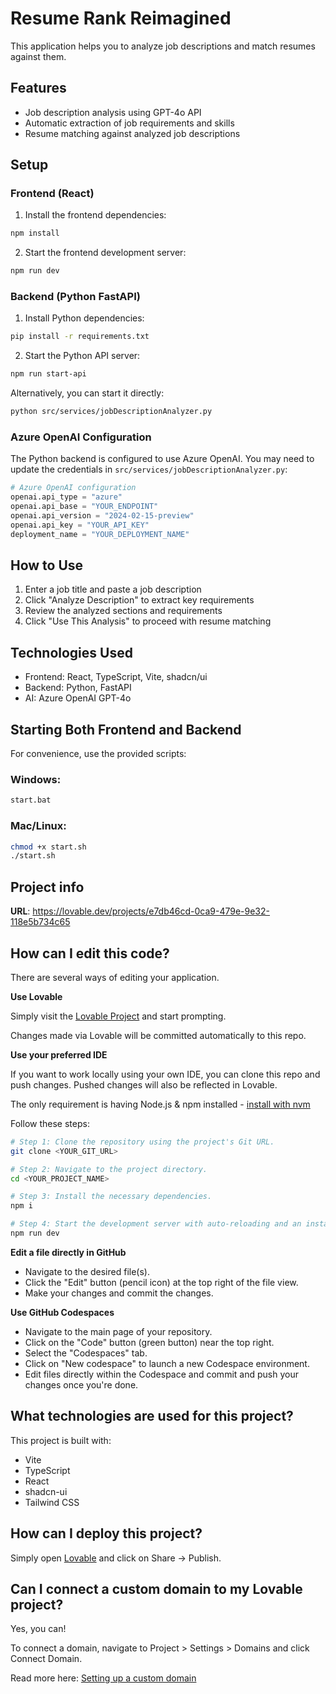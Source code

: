 # Resume Rank Reimagined

This application helps you to analyze job descriptions and match resumes against them.

## Features

- Job description analysis using GPT-4o API
- Automatic extraction of job requirements and skills
- Resume matching against analyzed job descriptions

## Setup

### Frontend (React)

1. Install the frontend dependencies:

```bash
npm install
```

2. Start the frontend development server:

```bash
npm run dev
```

### Backend (Python FastAPI)

1. Install Python dependencies:

```bash
pip install -r requirements.txt
```

2. Start the Python API server:

```bash
npm run start-api
```

Alternatively, you can start it directly:

```bash
python src/services/jobDescriptionAnalyzer.py
```

### Azure OpenAI Configuration

The Python backend is configured to use Azure OpenAI. You may need to update the credentials in `src/services/jobDescriptionAnalyzer.py`:

```python
# Azure OpenAI configuration
openai.api_type = "azure"
openai.api_base = "YOUR_ENDPOINT"
openai.api_version = "2024-02-15-preview"
openai.api_key = "YOUR_API_KEY"
deployment_name = "YOUR_DEPLOYMENT_NAME"
```

## How to Use

1. Enter a job title and paste a job description
2. Click "Analyze Description" to extract key requirements
3. Review the analyzed sections and requirements
4. Click "Use This Analysis" to proceed with resume matching

## Technologies Used

- Frontend: React, TypeScript, Vite, shadcn/ui
- Backend: Python, FastAPI
- AI: Azure OpenAI GPT-4o

## Starting Both Frontend and Backend

For convenience, use the provided scripts:

### Windows:
```bash
start.bat
```

### Mac/Linux:
```bash
chmod +x start.sh
./start.sh
```

## Project info

**URL**: https://lovable.dev/projects/e7db46cd-0ca9-479e-9e32-118e5b734c65

## How can I edit this code?

There are several ways of editing your application.

**Use Lovable**

Simply visit the [Lovable Project](https://lovable.dev/projects/e7db46cd-0ca9-479e-9e32-118e5b734c65) and start prompting.

Changes made via Lovable will be committed automatically to this repo.

**Use your preferred IDE**

If you want to work locally using your own IDE, you can clone this repo and push changes. Pushed changes will also be reflected in Lovable.

The only requirement is having Node.js & npm installed - [install with nvm](https://github.com/nvm-sh/nvm#installing-and-updating)

Follow these steps:

```sh
# Step 1: Clone the repository using the project's Git URL.
git clone <YOUR_GIT_URL>

# Step 2: Navigate to the project directory.
cd <YOUR_PROJECT_NAME>

# Step 3: Install the necessary dependencies.
npm i

# Step 4: Start the development server with auto-reloading and an instant preview.
npm run dev
```

**Edit a file directly in GitHub**

- Navigate to the desired file(s).
- Click the "Edit" button (pencil icon) at the top right of the file view.
- Make your changes and commit the changes.

**Use GitHub Codespaces**

- Navigate to the main page of your repository.
- Click on the "Code" button (green button) near the top right.
- Select the "Codespaces" tab.
- Click on "New codespace" to launch a new Codespace environment.
- Edit files directly within the Codespace and commit and push your changes once you're done.

## What technologies are used for this project?

This project is built with:

- Vite
- TypeScript
- React
- shadcn-ui
- Tailwind CSS

## How can I deploy this project?

Simply open [Lovable](https://lovable.dev/projects/e7db46cd-0ca9-479e-9e32-118e5b734c65) and click on Share -> Publish.

## Can I connect a custom domain to my Lovable project?

Yes, you can!

To connect a domain, navigate to Project > Settings > Domains and click Connect Domain.

Read more here: [Setting up a custom domain](https://docs.lovable.dev/tips-tricks/custom-domain#step-by-step-guide)
